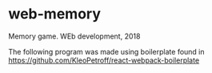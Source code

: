 # web-memory
Memory game. WEb development, 2018

The following program was made using boilerplate found in https://github.com/KleoPetroff/react-webpack-boilerplate
